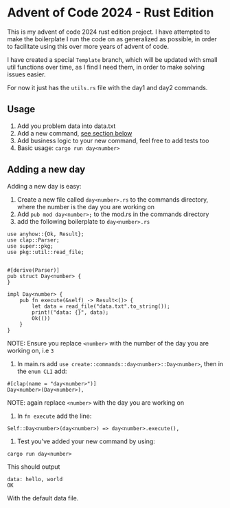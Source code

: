 # Advent of Code 2024 - Rust Edition

This is my advent of code 2024 rust edition project. I have attempted to make the boilerplate I run the code on as generalized as possible, in order to facilitate using this over more years of advent of code.

I have created a special `Template` branch, which will be updated with small util functions over time, as I find I need them, in order to make solving issues easier.

For now it just has the `utils.rs` file with the day1 and day2 commands.

## Usage
1. Add you problem data into data.txt
1. Add a new command, [see section below](#adding-a-new-day)
1. Add business logic to your new command, feel free to add tests too
1. Basic usage:
```cargo run day<number>```

## Adding a new day
Adding a new day is easy:
1. Create a new file called `day<number>.rs` to the commands directory, where the number is the day you are working on
1. Add `pub mod day<number>;` to the mod.rs in the commands directory
1. add the following boilerplate to `day<number>.rs`
```
use anyhow::{Ok, Result};
use clap::Parser;
use super::pkg;
use pkg::util::read_file;


#[derive(Parser)]
pub struct Day<number> {
}

impl Day<number> {
    pub fn execute(&self) -> Result<()> {
        let data = read_file("data.txt".to_string());
        print!("data: {}", data);
        Ok(())
    }
}
```
NOTE: Ensure you replace `<number>` with the number of the day you are working on, i.e `3`
1. In main.rs add `use create::commands::day<number>::Day<number>`, then in the `enum CLI` add: 
```
#[clap(name = "day<number>")]
Day<number>(Day<number>),
```
NOTE: again replace `<number>` with the day you are working on

1. In `fn execute` add the line: 
```
Self::Day<number>(day<number>) => day<number>.execute(),
```
1. Test you've added your new command by using: 
```
cargo run day<number>
```
This should output 
```
data: hello, world
OK
```

With the default data file.